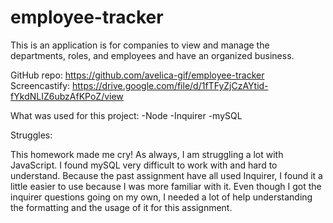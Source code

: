 # employee-tracker

This is an application is for companies to  view and manage the departments, roles, and employees and have an organized business.

GitHub repo: https://github.com/avelica-gif/employee-tracker
Screencastify: https://drive.google.com/file/d/1fTFyZjCzAYtid-fYkdNLIZ6ubzAfKPoZ/view


What was used for this project:
-Node
-Inquirer
-mySQL

Struggles:

This homework made me cry!
As always, I am struggling a lot with JavaScript. I found mySQL very difficult to work with and hard to understand. Because the past assignment have all used Inquirer, I found it a little easier to use because I was more familiar with it. Even though I got the inquirer questions going on my own, I needed a lot of  help understanding the formatting and the usage of it for this assignment. 

